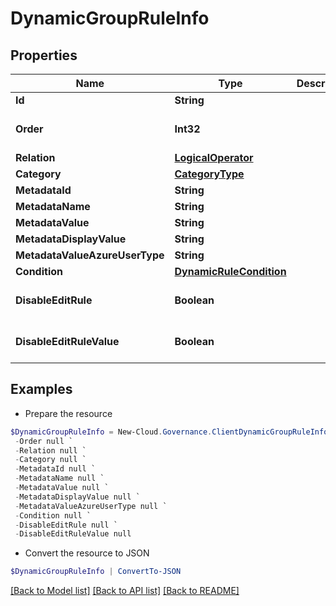 # DynamicGroupRuleInfo
## Properties

Name | Type | Description | Notes
------------ | ------------- | ------------- | -------------
**Id** | **String** |  | [optional] 
**Order** | **Int32** |  | [optional] [default to 0]
**Relation** | [**LogicalOperator**](LogicalOperator.md) |  | [optional] 
**Category** | [**CategoryType**](CategoryType.md) |  | [optional] 
**MetadataId** | **String** |  | [optional] 
**MetadataName** | **String** |  | [optional] 
**MetadataValue** | **String** |  | [optional] 
**MetadataDisplayValue** | **String** |  | [optional] 
**MetadataValueAzureUserType** | **String** |  | [optional] 
**Condition** | [**DynamicRuleCondition**](DynamicRuleCondition.md) |  | [optional] 
**DisableEditRule** | **Boolean** |  | [optional] [default to $false]
**DisableEditRuleValue** | **Boolean** |  | [optional] [default to $false]

## Examples

- Prepare the resource
```powershell
$DynamicGroupRuleInfo = New-Cloud.Governance.ClientDynamicGroupRuleInfo  -Id null `
 -Order null `
 -Relation null `
 -Category null `
 -MetadataId null `
 -MetadataName null `
 -MetadataValue null `
 -MetadataDisplayValue null `
 -MetadataValueAzureUserType null `
 -Condition null `
 -DisableEditRule null `
 -DisableEditRuleValue null
```

- Convert the resource to JSON
```powershell
$DynamicGroupRuleInfo | ConvertTo-JSON
```

[[Back to Model list]](../README.md#documentation-for-models) [[Back to API list]](../README.md#documentation-for-api-endpoints) [[Back to README]](../README.md)

